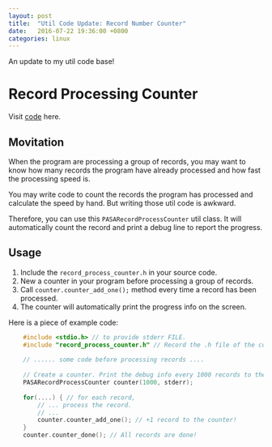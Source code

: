 ```yaml
---
layout: post
title:  "Util Code Update: Record Number Counter"
date:   2016-07-22 19:36:00 +0800
categories: linux 
---
```


An update to my util code base!






# Record Processing Counter

Visit [code](https://github.com/wangzk/my-util-codebase/tree/master/cpp/RecordNumberCounter) here.

## Movitation
When the program are processing a group of records, you may want to know how many records the program have already processed and how fast the processing speed is.

You may write code to count the records the program has processed and calculate the speed by hand. But writing those util code is awkward.

Therefore, you can use this `PASARecordProcessCounter` util class. It will automatically count the record and print a debug line to report the progress.

## Usage
1. Include the `record_process_counter.h` in your source code.
2. New a counter in your program before processing a group of records.
3. Call `counter.counter_add_one();` method every time a record has been processed.
4. The counter will automatically print the progress info on the screen.

Here is a piece of example code:
    
```cpp
    #include <stdio.h> // to provide stderr FILE.
    #include "record_process_counter.h" // Record the .h file of the counter
    
    // ...... some code before processing records ....
    
    // Create a counter. Print the debug info every 1000 records to the stderr.
    PASARecordProcessCounter counter(1000, stderr); 
    
    for(....) { // for each record,
        // ... process the record.
        // ...
        counter.counter_add_one(); // +1 record to the counter!
    }
    counter.counter_done(); // All records are done!
        
```